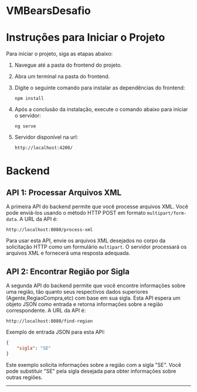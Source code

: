 # VMBearsDesafio

# Instruções para Iniciar o Projeto

Para iniciar o projeto, siga as etapas abaixo:

1. Navegue até a pasta do frontend do projeto.

2. Abra um terminal na pasta do frontend.

3. Digite o seguinte comando para instalar as dependências do frontend:

   ```shell
   npm install
   ```

4. Após a conclusão da instalação, execute o comando abaixo para iniciar o servidor:
   ```shell
   ng serve
   ```
5. Servidor disponível na url:
   ```
   http://localhost:4200/
   ```
# Backend

## API 1: Processar Arquivos XML

A primeira API do backend permite que você processe arquivos XML. Você pode enviá-los usando o método HTTP POST em formato `multipart/form-data`. A URL da API é:

```
http://localhost:8080/process-xml
```

Para usar esta API, envie os arquivos XML desejados no corpo da solicitação HTTP como um formulário `multipart`. O servidor processará os arquivos XML e fornecerá uma resposta adequada.

## API 2: Encontrar Região por Sigla

A segunda API do backend permite que você encontre informações sobre uma região, tão quanto seus respectivos dados superiores (Agente,RegiaoCompra,etc) com base em sua sigla. Esta API espera um objeto JSON como entrada e retorna informações sobre a região correspondente. A URL da API é:

```
http://localhost:8080/find-region
```

Exemplo de entrada JSON para esta API:

```json
{
    "sigla": "SE"
}
```

Este exemplo solicita informações sobre a região com a sigla "SE". Você pode substituir "SE" pela sigla desejada para obter informações sobre outras regiões.

---
